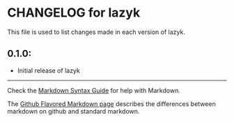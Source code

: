 # CHANGELOG for lazyk

This file is used to list changes made in each version of lazyk.

## 0.1.0:

* Initial release of lazyk

- - -
Check the [Markdown Syntax Guide](http://daringfireball.net/projects/markdown/syntax) for help with Markdown.

The [Github Flavored Markdown page](http://github.github.com/github-flavored-markdown/) describes the differences between markdown on github and standard markdown.
